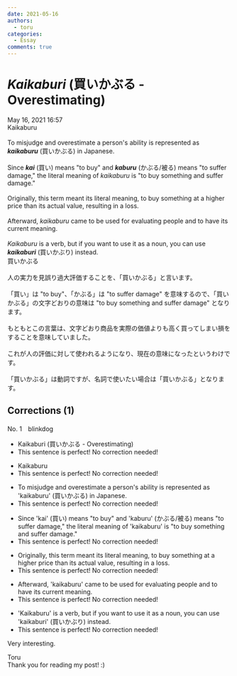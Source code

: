 ```yaml
---
date: 2021-05-16
authors:
  - toru
categories:
  - Essay
comments: true
---
```


# <strong><em>Kaikaburi</strong></em> (買いかぶる - Overestimating)
<div class="date">May 16, 2021 16:57</div>
<div id="post"><div id="body_show_ori">
Kaikaburu<br/><br/>To misjudge and overestimate a person's ability is represented as <strong><em>kaikaburu</em></strong> (買いかぶる) in Japanese.<br/><br/>Since <strong><em>kai</em></strong> (買い) means "to buy" and <strong><em>kaburu</em></strong> (かぶる/被る) means "to suffer damage," the literal meaning of <em>kaikaburu</em> is "to buy something and suffer damage."<br/><br/>Originally, this term meant its literal meaning, to buy something at a higher price than its actual value, resulting in a loss.<br/><br/>Afterward, <em>kaikaburu</em> came to be used for evaluating people and to have its current meaning.<br/><br/><em>Kaikaburu</em> is a verb, but if you want to use it as a noun, you can use <strong><em>kaikaburi</em></strong> (買いかぶり) instead.
</div></div>

<!-- more -->

<div id="post_ja"><div id="body_show_mo">
買いかぶる<br/><br/>人の実力を見誤り過大評価することを、「買いかぶる」と言います。<br/><br/>「買い」は "to buy"、「かぶる」は "to suffer damage" を意味するので、「買いかぶる」の文字どおりの意味は "to buy something and suffer damage" となります。<br/><br/>もともとこの言葉は、文字どおり商品を実際の価値よりも高く買ってしまい損をすることを意味していました。<br/><br/>これが人の評価に対して使われるようになり、現在の意味になったというわけです。<br/><br/>「買いかぶる」は動詞ですが、名詞で使いたい場合は「買いかぶる」となります。
</div></div>

## Corrections (1)
<div id="block"><div class="first_name"> No. 1　<span class="just_name">blinkdog</span></div><div id="block2">
<ul class="correction_field">
<li class="incorrect">Kaikaburi (買いかぶる - Overestimating)</li>
<li class="corrected perfect">This sentence is perfect! No correction needed!</li>
</ul>
<ul class="correction_field">
<li class="incorrect">Kaikaburu</li>
<li class="corrected perfect">This sentence is perfect! No correction needed!</li>
</ul>
<ul class="correction_field">
<li class="incorrect">To misjudge and overestimate a person's ability is represented as 'kaikaburu' (買いかぶる) in Japanese.</li>
<li class="corrected perfect">This sentence is perfect! No correction needed!</li>
</ul>
<ul class="correction_field">
<li class="incorrect">Since 'kai' (買い) means "to buy" and 'kaburu' (かぶる/被る) means "to suffer damage," the literal meaning of 'kaikaburu' is "to buy something and suffer damage."</li>
<li class="corrected perfect">This sentence is perfect! No correction needed!</li>
</ul>
<ul class="correction_field">
<li class="incorrect">Originally, this term meant its literal meaning, to buy something at a higher price than its actual value, resulting in a loss.</li>
<li class="corrected perfect">This sentence is perfect! No correction needed!</li>
</ul>
<ul class="correction_field">
<li class="incorrect">Afterward, 'kaikaburu' came to be used for evaluating people and to have its current meaning.</li>
<li class="corrected perfect">This sentence is perfect! No correction needed!</li>
</ul>
<ul class="correction_field">
<li class="incorrect">'Kaikaburu' is a verb, but if you want to use it as a noun, you can use 'kaikaburi' (買いかぶり) instead.</li>
<li class="corrected perfect">This sentence is perfect! No correction needed!</li>
</ul>
<p class="comment_small">
 Very interesting.
</p>

</div><div class="name"><span class="just_name">Toru</span><br>
Thank you for reading my post! :)
</div>
</div>
